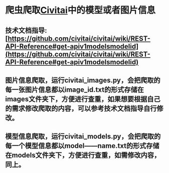 # 爬虫爬取[Civitai](https://civitai.com/)中的模型或者图片信息
## 技术文档指导:[https://github.com/civitai/civitai/wiki/REST-API-Reference#get-apiv1modelsmodelid](https://github.com/civitai/civitai/wiki/REST-API-Reference#get-apiv1modelsmodelid)
## 图片信息爬取，运行civitai_images.py，会把爬取的每一张图片信息都以image_id.txt的形式存储在images文件夹下，方便进行查重，如果想要根据自己的需求修改爬取的内容，可以参考技术文档指导自行修改。
## 模型信息爬取，运行civitai_models.py，会把爬取的每一个模型信息都以model——name.txt的形式存储在models文件夹下，方便进行查重，如需修改内容，同上。
